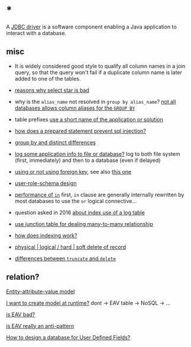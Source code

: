# *

A [JDBC driver](https://en.wikipedia.org/wiki/JDBC_driver) is a software component enabling a Java application to interact with a database.

## misc

- It is widely considered good style to qualify all column names in a join query, so that the query won't fail if a duplicate column name is later added to one of the tables.

- [reasons why select star is bad](https://tanelpoder.com/posts/reasons-why-select-star-is-bad-for-sql-performance/)

- why is the `alias_name` not resolved in `group by alias_name`? [not all databases allows column aliases for the `GROUP BY`](https://stackoverflow.com/a/53735514/11844003)

- table prefixes [use a short name of the application or solution](https://stackoverflow.com/a/324183/11844003)

- [how does a prepared statement prevent sql injection?](https://stackoverflow.com/questions/1582161/how-does-a-preparedstatement-avoid-or-prevent-sql-injection)

- [group by and distinct differences](https://stackoverflow.com/questions/164319/is-there-any-difference-between-group-by-and-distinct)

- [log some application info to file or database?](https://stackoverflow.com/a/3458899/11844003) log to both file system (first, immediately) and then to a database (even if delayed)

- [using or not using foreign key](https://dba.stackexchange.com/questions/168590/not-using-foreign-key-constraints-in-real-practice-is-it-ok), see also [this one](https://stackoverflow.com/questions/57507444/what-are-the-advantages-disadvantages-of-having-all-foreign-keys-in-the-fact-tab)

- [user-role-schema design](https://stackoverflow.com/questions/10879143/how-to-design-a-user-role-schema-in-a-sql-server-database)

- [performance of `in`](https://stackoverflow.com/questions/1013797/is-sql-in-bad-for-performance) first, `in` clause are generally internally rewritten by most databases to use the `or` logical connective...

- question asked in 2016 [about index use of a log table](https://dba.stackexchange.com/questions/159432/what-index-type-to-use-for-a-log)

- [use junction table for dealing many-to-many relationship](https://dba.stackexchange.com/questions/106001/are-junction-tables-a-good-practice)

- [how does indexing work?](https://stackoverflow.com/questions/1108/how-does-database-indexing-work)

- [physical | logical / hard | soft delete of record](https://stackoverflow.com/questions/378331/physical-vs-logical-hard-vs-soft-delete-of-database-record)

- [differences between `truncate` and `delete`](https://stackoverflow.com/questions/139630/whats-the-difference-between-truncate-and-delete-in-sql)

## relation?

[Entity-attribute-value model](https://en.wikipedia.org/wiki/Entity%E2%80%93attribute%E2%80%93value_model)

[I want to create model at runtime?](https://softwareengineering.stackexchange.com/questions/238511/mvc4-how-to-create-model-at-run-time) dont -> EAV table -> NoSQL -> ...

[is EAV bad?](https://softwareengineering.stackexchange.com/questions/93124/eav-is-it-really-bad-in-all-scenarios)

[is EAV really an anti-pattern](https://stackoverflow.com/questions/31347290/eav-in-an-ecommerce-case-is-it-really-an-anti-pattern)

[How to design a database for User Defined Fields?](https://stackoverflow.com/questions/5106335/how-to-design-a-database-for-user-defined-fields)
